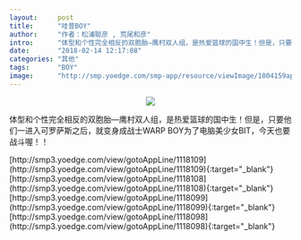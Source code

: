 ```yaml
---
layout:     post
title:      "哇普BOY"
author:     "作者：松浦聪彦 , 荒尾和彦"
intro:      "体型和个性完全相反的双胞胎—鹰村双人组，是热爱篮球的国中生！但是，只要他们一进入可罗萨斯之后，就变身成战士WARP BOY为了电脑美少女BIT，今天也要战斗喔！！"
date:       "2018-02-14 12:17:08"
categories: "其他"
tags:       "BOY"
image:      "http://smp.yoedge.com/smp-app/resource/viewImage/1004159appline.png"
---
```

<div style="text-align: center">
<p><img src="http://smp.yoedge.com/smp-app/resource/viewImage/1004159appline.png"/></p>
</div>
<p class="post-meta">
<span>体型和个性完全相反的双胞胎—鹰村双人组，是热爱篮球的国中生！但是，只要他们一进入可罗萨斯之后，就变身成战士WARP BOY为了电脑美少女BIT，今天也要战斗喔！！</span>
</p>
[http://smp3.yoedge.com/view/gotoAppLine/1118109](http://smp3.yoedge.com/view/gotoAppLine/1118109){:target="_blank"}
[http://smp3.yoedge.com/view/gotoAppLine/1118108](http://smp3.yoedge.com/view/gotoAppLine/1118108){:target="_blank"}
[http://smp3.yoedge.com/view/gotoAppLine/1118099](http://smp3.yoedge.com/view/gotoAppLine/1118099){:target="_blank"}
[http://smp3.yoedge.com/view/gotoAppLine/1118098](http://smp3.yoedge.com/view/gotoAppLine/1118098){:target="_blank"}


